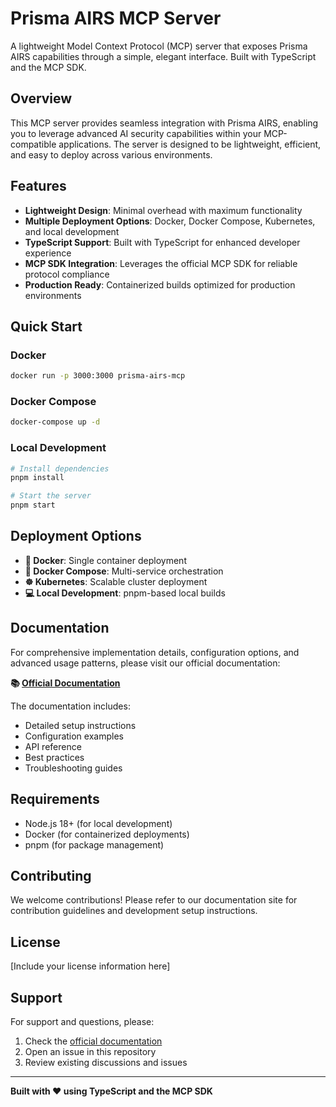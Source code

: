 # Prisma AIRS MCP Server

A lightweight Model Context Protocol (MCP) server that exposes Prisma AIRS capabilities through a simple, elegant interface. Built with TypeScript and the MCP SDK.

## Overview

This MCP server provides seamless integration with Prisma AIRS, enabling you to leverage advanced AI security capabilities within your MCP-compatible applications. The server is designed to be lightweight, efficient, and easy to deploy across various environments.

## Features

- **Lightweight Design**: Minimal overhead with maximum functionality
- **Multiple Deployment Options**: Docker, Docker Compose, Kubernetes, and local development
- **TypeScript Support**: Built with TypeScript for enhanced developer experience
- **MCP SDK Integration**: Leverages the official MCP SDK for reliable protocol compliance
- **Production Ready**: Containerized builds optimized for production environments

## Quick Start

### Docker

```bash
docker run -p 3000:3000 prisma-airs-mcp
```

### Docker Compose

```bash
docker-compose up -d
```

### Local Development

```bash
# Install dependencies
pnpm install

# Start the server
pnpm start
```

## Deployment Options

- **🐳 Docker**: Single container deployment
- **🔧 Docker Compose**: Multi-service orchestration
- **☸️ Kubernetes**: Scalable cluster deployment
- **💻 Local Development**: pnpm-based local builds

## Documentation

For comprehensive implementation details, configuration options, and advanced usage patterns, please visit our official documentation:

**📚 [Official Documentation](https://cdot65.github.io/prisma-airs-mcp)**

The documentation includes:

- Detailed setup instructions
- Configuration examples
- API reference
- Best practices
- Troubleshooting guides

## Requirements

- Node.js 18+ (for local development)
- Docker (for containerized deployments)
- pnpm (for package management)

## Contributing

We welcome contributions! Please refer to our documentation site for contribution guidelines and development setup instructions.

## License

[Include your license information here]

## Support

For support and questions, please:

1. Check the [official documentation](https://cdot65.github.io/prisma-airs-mcp)
2. Open an issue in this repository
3. Review existing discussions and issues

---

**Built with ❤️ using TypeScript and the MCP SDK**
